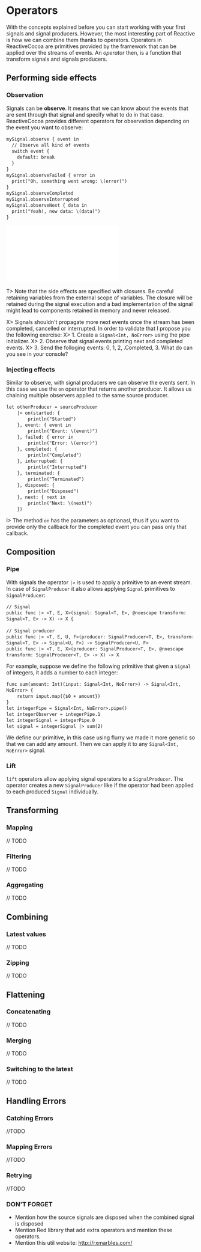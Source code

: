 # Operators

With the concepts explained before you can start working with your first signals and signal producers. However, the most interesting part of Reactive is how we can combine them thanks to operators. Operators in ReactiveCocoa are primitives provided by the framework that can be applied over the streams of events. An *operator* then, is a function that transform signals and signals producers.

## Performing side effects

### Observation

Signals can be **observe**. It means that we can know about the events that are sent through that signal and specify what to do in that case.
ReactiveCocoa provides different operators for observation depending on the event you want to observe:

~~~~~~~~
mySignal.observe { event in
  // Observe all kind of events
  switch event {
    default: break
  }
}
mySignal.observeFailed { error in 
  print("Oh, something went wrong: \(error)")
}
mySignal.observeCompleted
mySignal.observeInterrupted
mySignal.observeNext { data in 
  print("Yeah!, new data: \(data)")
}
~~~~~~~~

![](images/operators_observation.pdf)

T> Note that the side effects are specified with closures. Be careful retaining variables from the external scope of variables. The closure will be retained during the signal execution and a bad implementation of the signal might lead to components retained in memory and never released.

X> Signals shouldn't propagate more next events once the stream has been completed, cancelled or interrupted. In order to validate that I propose you the following exercise:
X> 1. Create a `Signal<Int, NoError>` using the pipe initializer.
X> 2. Observe that signal events printing next and completed events.
X> 3. Send the folloging events: 0, 1, 2, .Completed, 3. What do can you see in your console?

### Injecting effects

Similar to observe, with signal producers we can observe the events sent. In this case we use the `on` operator that returns another producer. It allows us chaining multiple observers applied to the same source producer.

~~~~~~~~
let otherProducer = sourceProducer
    |> on(started: {
        println("Started")
    }, event: { event in
        println("Event: \(event)")
    }, failed: { error in
        println("Error: \(error)")
    }, completed: {
        println("Completed")
    }, interrupted: {
        println("Interrupted")
    }, terminated: {
        println("Terminated")
    }, disposed: {
        println("Disposed")
    }, next: { next in
        println("Next: \(next)")
    })
~~~~~~~~

I> The method `on` has the parameters as optionasl, thus if you want to provide only the callback for the completed event you can pass only that callback.

## Composition

### Pipe

With signals the operator `|>` is used to apply a primitive to an event stream. In case of `SignalProducer` it also allows applying `Signal` primitives to `SignalProducer`:

~~~~~~~~
// Signal
public func |> <T, E, X>(signal: Signal<T, E>, @noescape transform: Signal<T, E> -> X) -> X {

// Signal producer
public func |> <T, E, U, F>(producer: SignalProducer<T, E>, transform: Signal<T, E> -> Signal<U, F>) -> SignalProducer<U, F>
public func |> <T, E, X>(producer: SignalProducer<T, E>, @noescape transform: SignalProducer<T, E> -> X) -> X
~~~~~~~~

For example, suppose we define the following primitive that given a `Signal` of integers, it adds a number to each integer:

~~~~~~~~
func sum(amount: Int)(input: Signal<Int, NoError>) -> Signal<Int, NoError> {
    return input.map({$0 + amount})
}
let integerPipe = Signal<Int, NoError>.pipe()
let integerObserver = integerPipe.1
let integerSignal = integerPipe.0
let signal = integerSignal |> sum(2)
~~~~~~~~

We define our primitive, in this case using flurry we made it more generic so that we can add any amount. Then we can apply it to any `Signal<Int, NoError>` signal.


### Lift

`lift` operators allow applying signal operators to a `SignalProducer`. The operator creates a new `SignalProducer` like if the operator had been applied to each produced `Signal` individually.

## Transforming

### Mapping
// TODO

### Filtering
// TODO

### Aggregating
// TODO


## Combining

### Latest values
// TODO

### Zipping
// TODO

## Flattening

### Concatenating
// TODO

### Merging
// TODO

### Switching to the latest
// TODO

## Handling Errors

### Catching Errors
//TODO

### Mapping Errors
//TODO

### Retrying
//TODO


### DON'T FORGET
- Mention how the source signals are disposed when the combined signal is disposed
- Mention Red library that add extra operators and mention these operators.
- Mention this util website: http://rxmarbles.com/
